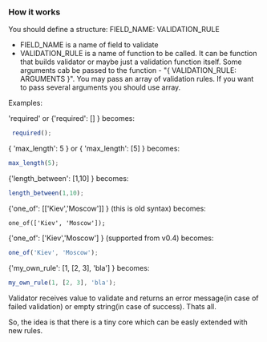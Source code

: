 ### How it works
You should define a structure:
    FIELD\_NAME: VALIDATION\_RULE
* FIELD\_NAME is a name of field to validate
* VALIDATION\_RULE is a name of function to be called. It can be function that builds validator or maybe just a validation function itself. Some arguments cab be passed to the function - "{ VALIDATION\_RULE: ARGUMENTS }". You may pass an array of validation rules. If you want to pass several arguments you should use array.

Examples:

'required' or {'required': [] } becomes:

```javascript
 required();
```

{ 'max\_length': 5 } or { 'max\_length': [5] } becomes:

```javascript
max_length(5);
```

{'length\_between': [1,10] } becomes:

```javascript
length_between(1,10);
```

{'one\_of': [['Kiev','Moscow']] } (this is old syntax) becomes:

```text
one_of(['Kiev', 'Moscow']);
```

{'one\_of': ['Kiev','Moscow'] } (supported from v0.4)  becomes:

```javascript
one_of('Kiev', 'Moscow');
```

{'my\_own\_rule': [1, [2, 3], 'bla'] } becomes:

```javascript
my_own_rule(1, [2, 3], 'bla');
```

Validator receives value to validate and returns an error message(in case of failed validation) or empty string(in case of success). Thats all.

So, the idea is that there is a tiny core which can be easly extended with new rules.
